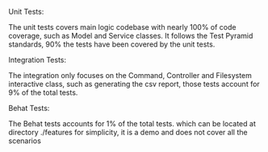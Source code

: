 Unit Tests:

The unit tests covers main logic codebase with nearly 100% of code coverage, such as Model and Service classes.
It follows the Test Pyramid standards, 90% the tests have been covered by the unit tests.


Integration Tests:

The integration only focuses on the Command, Controller and Filesystem interactive class, 
such as generating the csv report, those tests account for 9% of the total tests.


Behat Tests:

The Behat tests accounts for 1% of the total tests. which can be located at directory ./features
for simplicity, it is a demo and does not cover all the scenarios